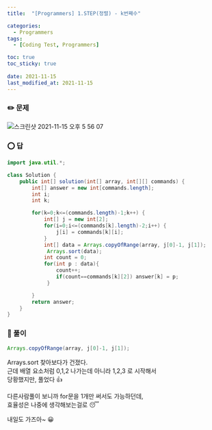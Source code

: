 ```yaml
---
title:  "[Programmers] 1.STEP(정렬) - k번째수"

categories:
  - Programmers
tags:
  - [Coding Test, Programmers]

toc: true
toc_sticky: true
 
date: 2021-11-15
last_modified_at: 2021-11-15
---
```


### :pencil2: 문제 

![스크린샷 2021-11-15 오후 5 56 07](https://user-images.githubusercontent.com/93639793/141752754-dd2aa713-d418-4da2-a093-92090aa21476.png)

  
    


### :o: 답

```java
import java.util.*;

class Solution {
    public int[] solution(int[] array, int[][] commands) {
        int[] answer = new int[commands.length];
        int i;
        int k;

        for(k=0;k<=(commands.length)-1;k++) {
            int[] j = new int[2];
            for(i=0;i<=(commands[k].length)-2;i++) {              
                j[i] = commands[k][i];
            }
            int[] data = Arrays.copyOfRange(array, j[0]-1, j[1]);
             Arrays.sort(data);
            int count = 0;
            for(int p : data){
                count++;
                if(count==commands[k][2]) answer[k] = p; 
             }

        }
        return answer;
    }
}
```

### :closed_book: 풀이

```java
Arrays.copyOfRange(array, j[0]-1, j[1]);
```  

Arrays.sort 찾아보다가 건졌다.  
근데 배열 요소처럼 0,1,2 나가는데 아니라 1,2,3 로 시작해서  
당황했지만, 풀었다 :+1:  
  
다른사람풀이 보니까 for문을 1개만 써서도 가능하던데,  
효율성은 나중에 생각해보는걸로 :sleeping:  


내일도 가즈아~ :grinning:
